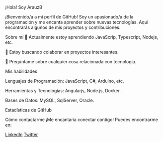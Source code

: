 ¡Hola! Soy ArauzB

¡Bienvenido/a a mi perfil de GitHub! Soy un apasionado/a de la programación y me encanta aprender sobre nuevas tecnologías. Aquí encontrarás algunos de mis proyectos y contribuciones.

Sobre mí
🌱 Actualmente estoy aprendiendo JavaScrip, Typescript, Nodejs, etc.

👯 Estoy buscando colaborar en proyectos interesantes.

💬 Pregúntame sobre cualquier cosa relacionada con tecnología.


Mis habilidades

Lenguajes de Programación: JavaScript, C#, Arduino, etc.

Herramientas y Tecnologías: Angularjs, Node.js, Docker.

Bases de Datos:  MySQL, SqlServer, Oracle.


Estadísticas de GitHub

Cómo contactarme
¡Me encantaría conectar contigo! Puedes encontrarme en:

[LinkedIn](https://www.linkedin.com/in/angel-barrios-arauz/)
[Twitter](https://twitter.com/ArauzB_)

